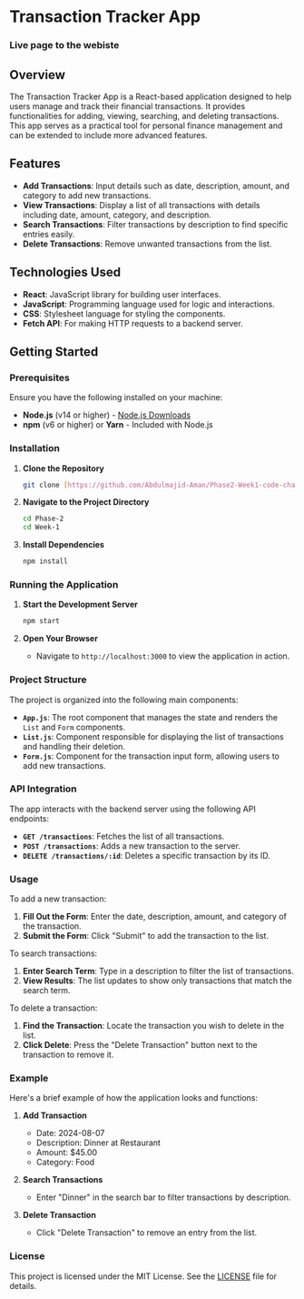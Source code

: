 # Transaction Tracker App

### Live page to the webiste 

## Overview

The Transaction Tracker App is a React-based application designed to help users manage and track their financial transactions. It provides functionalities for adding, viewing, searching, and deleting transactions. This app serves as a practical tool for personal finance management and can be extended to include more advanced features.

## Features

- **Add Transactions**: Input details such as date, description, amount, and category to add new transactions.
- **View Transactions**: Display a list of all transactions with details including date, amount, category, and description.
- **Search Transactions**: Filter transactions by description to find specific entries easily.
- **Delete Transactions**: Remove unwanted transactions from the list.

## Technologies Used

- **React**: JavaScript library for building user interfaces.
- **JavaScript**: Programming language used for logic and interactions.
- **CSS**: Stylesheet language for styling the components.
- **Fetch API**: For making HTTP requests to a backend server.

## Getting Started

### Prerequisites

Ensure you have the following installed on your machine:

- **Node.js** (v14 or higher) - [Node.js Downloads](https://nodejs.org/)
- **npm** (v6 or higher) or **Yarn** - Included with Node.js

### Installation

1. **Clone the Repository**
    ```bash
    git clone [https://github.com/Abdulmajid-Aman/Phase2-Week1-code-challenge] (https://github.com/Abdulmajid-Aman/Phase2-Week1-code-challenge)
    ```

2. **Navigate to the Project Directory**
    ```bash
    cd Phase-2
    cd Week-1
    ```

3. **Install Dependencies**
    ```bash
    npm install
    ```

### Running the Application

1. **Start the Development Server**
    ```bash
    npm start
    ```

2. **Open Your Browser**
   - Navigate to `http://localhost:3000` to view the application in action.

### Project Structure

The project is organized into the following main components:

- **`App.js`**: The root component that manages the state and renders the `List` and `Form` components.
- **`List.js`**: Component responsible for displaying the list of transactions and handling their deletion.
- **`Form.js`**: Component for the transaction input form, allowing users to add new transactions.

### API Integration

The app interacts with the backend server using the following API endpoints:

- **`GET /transactions`**: Fetches the list of all transactions.
- **`POST /transactions`**: Adds a new transaction to the server.
- **`DELETE /transactions/:id`**: Deletes a specific transaction by its ID.

### Usage

To add a new transaction:

1. **Fill Out the Form**: Enter the date, description, amount, and category of the transaction.
2. **Submit the Form**: Click "Submit" to add the transaction to the list.

To search transactions:

1. **Enter Search Term**: Type in a description to filter the list of transactions.
2. **View Results**: The list updates to show only transactions that match the search term.

To delete a transaction:

1. **Find the Transaction**: Locate the transaction you wish to delete in the list.
2. **Click Delete**: Press the "Delete Transaction" button next to the transaction to remove it.

### Example

Here's a brief example of how the application looks and functions:

1. **Add Transaction**
    - Date: 2024-08-07
    - Description: Dinner at Restaurant
    - Amount: $45.00
    - Category: Food

2. **Search Transactions**
    - Enter "Dinner" in the search bar to filter transactions by description.

3. **Delete Transaction**
    - Click "Delete Transaction" to remove an entry from the list.


### License

This project is licensed under the MIT License. See the [LICENSE](LICENSE) file for details.




